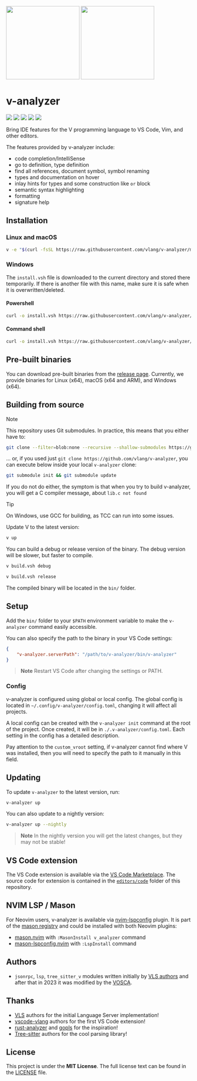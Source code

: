 <img width="200px" src="https://github.com/vlang/v-analyzer/blob/2d5d12e4b82ce8d695576957145ff27a33a988c2/docs/cover-light.png#gh-light-mode-only">
<img width="200px" src="https://github.com/vlang/v-analyzer/blob/2d5d12e4b82ce8d695576957145ff27a33a988c2/docs/cover-dark.png#gh-dark-mode-only">

# v-analyzer

[![][badge__vscode_ext]](https://marketplace.visualstudio.com/items?itemName=VOSCA.vscode-v-analyzer)
[![][badge__build_ci]](https://github.com/vlang/v-analyzer/actions/workflows/build_ci.yml?query=branch%3Amain)
[![][badge__tests_ci]](https://github.com/vlang/v-analyzer/actions/workflows/analyzer_tests.yml?query=branch%3Amain)
[![][badge__tree_sitter_ci]](https://github.com/vlang/v-analyzer/actions/workflows/tree_sitter_v.yml?query=branch%3Amain)
[![][badge__vscode_ext_ci]](https://github.com/vlang/v-analyzer/actions/workflows/vscode_extension_tests.yml?query=branch%3Amain)

Bring IDE features for the V programming language to VS Code, Vim, and other editors.

The features provided by v-analyzer include:

- code completion/IntelliSense
- go to definition, type definition
- find all references, document symbol, symbol renaming
- types and documentation on hover
- inlay hints for types and some construction like `or` block
- semantic syntax highlighting
- formatting
- signature help

## Installation

### Linux and macOS

```sh
v -e "$(curl -fsSL https://raw.githubusercontent.com/vlang/v-analyzer/main/install.vsh)"
```

### Windows

The `install.vsh` file is downloaded to the current directory and stored there temporarily.
If there is another file with this name, make sure it is safe when it is overwritten/deleted.

#### Powershell

```sh
curl -o install.vsh https://raw.githubusercontent.com/vlang/v-analyzer/main/install.vsh; v run install.vsh; del install.vsh
```

#### Command shell

```sh
curl -o install.vsh https://raw.githubusercontent.com/vlang/v-analyzer/main/install.vsh && v run install.vsh && del install.vsh
```

## Pre-built binaries

You can download pre-built binaries from the [release page](https://github.com/vlang/v-analyzer/releases).
Currently, we provide binaries for Linux (x64), macOS (x64 and ARM), and Windows (x64).

## Building from source

> [!NOTE]
> This repository uses Git submodules.
> In practice, this means that you either have to:
>
> ```sh
> git clone --filter=blob:none --recursive --shallow-submodules https://github.com/vlang/v-analyzer
> ```
>
> ... or, if you used just `git clone https://github.com/vlang/v-analyzer`, you can execute below
> inside your local `v-analyzer` clone:
>
> ```sh
> git submodule init && git submodule update
> ```
>
> If you do not do either, the symptom is that when you try to build v-analyzer, you will get a
> C compiler message, about `lib.c not found`

> [!TIP]
> On Windows, use GCC for building, as TCC can run into some issues.

Update V to the latest version:

```bash
v up
```

You can build a debug or release version of the binary.
The debug version will be slower, but faster to compile.

```bash
v build.vsh debug
```

```bash
v build.vsh release
```

The compiled binary will be located in the `bin/` folder.

## Setup

Add the `bin/` folder to your `$PATH` environment variable to make the `v-analyzer` command easily
accessible.

You can also specify the path to the binary in your VS Code settings:

```json
{
	"v-analyzer.serverPath": "/path/to/v-analyzer/bin/v-analyzer"
}
```

> **Note**
> Restart VS Code after changing the settings or PATH.

### Config

v-analyzer is configured using global or local config.
The global config is located in `~/.config/v-analyzer/config.toml`, changing it will affect all
projects.

A local config can be created with the `v-analyzer init` command at the root of the project.
Once created, it will be in `./.v-analyzer/config.toml`.
Each setting in the config has a detailed description.

Pay attention to the `custom_vroot` setting, if v-analyzer cannot find where V was installed, then
you will need to specify the path to it manually in this field.

## Updating

To update `v-analyzer` to the latest version, run:

```bash
v-analyzer up
```

You can also update to a nightly version:

```bash
v-analyzer up --nightly
```

> **Note**
> In the nightly version you will get the latest changes, but they may not be stable!

## VS Code extension

The VS Code extension is available via the [VS Code Marketplace](https://marketplace.visualstudio.com/items?itemName=VOSCA.vscode-v-analyzer).
The source code for extension is contained in the [`editors/code`](https://github.com/vlang/v-analyzer/tree/main/editors/code) folder of this repository.

## NVIM LSP / Mason

For Neovim users, v-analyzer is available via [nvim-lspconfig](https://github.com/neovim/nvim-lspconfig/blob/master/doc/server_configurations.md#v_analyzer) plugin.
It is part of the [mason registry](https://mason-registry.dev/registry/list#v-analyzer) and could be installed with both Neovim plugins:
- [mason.nvim](https://github.com/williamboman/mason.nvim) with `:MasonInstall v_analyzer` command
- [mason-lspconfig.nvim](https://github.com/williamboman/mason-lspconfig.nvim) with `:LspInstall` command

## Authors

- `jsonrpc`, `lsp`, `tree_sitter_v` modules written initially by
  [VLS authors](https://github.com/vlang/vls) and after that in 2023 it was modified by the
  [VOSCA](https://github.com/vlang-association).

## Thanks

- [VLS](https://github.com/vlang/vls) authors for the initial Language Server implementation!
- [vscode-vlang](https://github.com/vlang/vscode-vlang) authors for the first VS Code extension!
- [rust-analyzer](https://github.com/rust-lang/rust-analyzer) and [gopls](https://github.com/golang/tools/tree/master/gopls) for the inspiration!
- [Tree-sitter](https://github.com/tree-sitter/tree-sitter) authors for the cool parsing library!

## License

This project is under the **MIT License**.
The full license text can be found in the [LICENSE](https://github.com/vlang/v-analyzer/blob/main/LICENSE) file.

[badge__vscode_ext]: https://img.shields.io/badge/VS_Code-extension-1da2e2?logo=visualstudiocode&logoWidth=11&logoColor=959da5&labelColor=333
[badge__build_ci]: https://img.shields.io/github/actions/workflow/status/vlang/v-analyzer/build_ci.yml?style=flat-rounded&branch=main&logo=github&&logoColor=959da5&labelColor=333&label=Build
[badge__tests_ci]: https://img.shields.io/github/actions/workflow/status/vlang/v-analyzer/analyzer_tests.yml?style=flat-rounded&branch=main&logo=github&&logoColor=959da5&labelColor=333&label=Analyzer
[badge__tree_sitter_ci]: https://img.shields.io/github/actions/workflow/status/vlang/v-analyzer/tree_sitter_v.yml?style=flat-rounded&branch=main&logo=github&&logoColor=959da5&labelColor=333&label=Tree-sitter
[badge__vscode_ext_ci]: https://img.shields.io/github/actions/workflow/status/vlang/v-analyzer/vscode_extension_tests.yml?style=flat-rounded&branch=main&logo=github&&logoColor=959da5&labelColor=333&label=VS%20Code%20Extension
